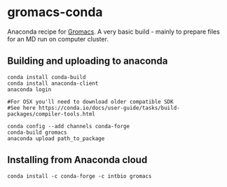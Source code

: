 # gromacs-conda

Anaconda recipe for [Gromacs](https://www.gromacs.org).
A very basic build - mainly to prepare files for an MD run on computer cluster.



## Building and uploading to anaconda
```
conda install conda-build
conda install anaconda-client
anaconda login

#For OSX you'll need to download older compatible SDK
#See here https://conda.io/docs/user-guide/tasks/build-packages/compiler-tools.html

conda config --add channels conda-forge
conda-build gromacs
anaconda upload path_to_package
```


## Installing from Anaconda cloud

```
conda install -c conda-forge -c intbio gromacs
```
